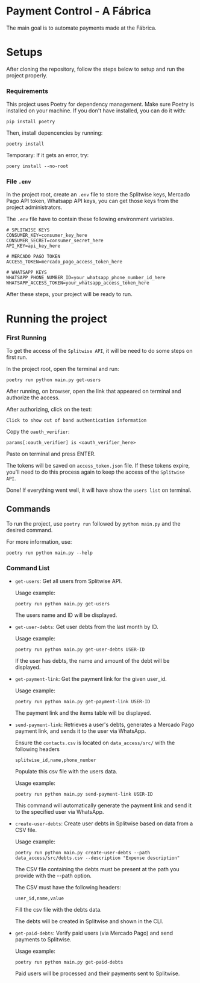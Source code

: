 # Payment Control - A Fábrica
The main goal is to automate payments made at the Fábrica.

# Setups
After cloning the repository, follow the steps below to setup and run the project properly.

### Requirements
This project uses Poetry for dependency management. Make sure Poetry is installed on your machine. If you don't have installed, you can do it with:

```
pip install poetry
```

Then, install depencencies by running:

```
poetry install
```

Temporary: If it gets an error, try:
```
poery install --no-root
```

### File `.env`

In the project root, create an `.env` file to store the Splitwise keys, Mercado Pago API token, Whatsapp API keys, you can get those keys from the project administrators.

The `.env` file have to contain these following environment variables.

```
# SPLITWISE KEYS
CONSUMER_KEY=consumer_key_here
CONSUMER_SECRET=consumer_secret_here
API_KEY=api_key_here

# MERCADO PAGO TOKEN
ACCESS_TOKEN=mercado_pago_access_token_here

# WHATSAPP KEYS
WHATSAPP_PHONE_NUMBER_ID=your_whatsapp_phone_number_id_here
WHATSAPP_ACCESS_TOKEN=your_whatsapp_access_token_here
```

After these steps, your project will be ready to run.


# Running the project

### First Running

To get the access of the `Splitwise API`, it will be need to do some steps on first run.

In the project root, open the terminal and run:
```
poetry run python main.py get-users
```


After running, on browser, open the link that appeared on terminal and authorize the access.

After authorizing, click on the text:

`Click to show out of band authentication information`

Copy the `oauth_verifier`:

```
params[:oauth_verifier] is <oauth_verifier_here>
``` 

Paste on terminal and press ENTER.

The tokens will be saved on `access_token.json` file. If these tokens expire, you'll need to do this process again to keep the access of the `Splitwise API`.

Done! If everything went well, it will have show the `users list` on terminal.

## Commands

To run the project, use `poetry run` followed by `python main.py` and the desired command.

For more information, use:
```
poetry run python main.py --help
```

### Command List

* `get-users`: Get all users from Splitwise API.

    Usage example:
    ```
    poetry run python main.py get-users
    ```
    The users name and ID will be displayed.

* `get-user-debts`: Get user debts from the last month by ID.

    Usage example:
    ```
    poetry run python main.py get-user-debts USER-ID
    ```
    If the user has debts, the name and amount of the debt will be displayed.

* `get-payment-link`: Get the payment link for the given user_id.

    Usage example:
    ```
    poetry run python main.py get-payment-link USER-ID
    ```
    The payment link and the items table will be displayed.

* `send-payment-link`: Retrieves a user's debts, generates a Mercado Pago payment link, and sends it to the user via WhatsApp.

    Ensure the `contacts.csv` is located on `data_access/src/` with the following headers
    ```
    splitwise_id,name,phone_number
    ```
    Populate this csv file with the users data.

    Usage example:
    ```
    poetry run python main.py send-payment-link USER-ID
    ```
    This command will automatically generate the payment link and send it to the specified user via WhatsApp.

* `create-user-debts`: Create user debts in Splitwise based on data from a CSV file.

    Usage example:
    ```
    poetry run python main.py create-user-debts --path data_access/src/debts.csv --description "Expense description"
    ```
    
    The CSV file containing the debts must be present at the path you provide with the --path option.

    The CSV must have the following headers:
    ```
    user_id,name,value
    ```
    Fill the csv file with the debts data.

    The debts will be created in Splitwise and shown in the CLI.

* `get-paid-debts`: Verify paid users (via Mercado Pago) and send payments to Splitwise.

    Usage example:
    ```
    poetry run python main.py get-paid-debts
    ```
    Paid users will be processed and their payments sent to Splitwise.
